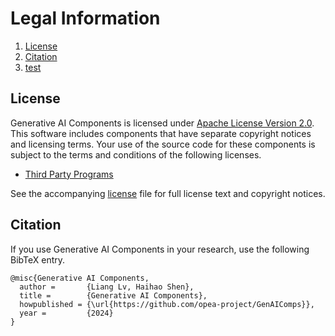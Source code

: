 # Legal Information

1. [License](#license)
2. [Citation](#citation)
3. [test](/test)

## License

Generative AI Components is licensed under [Apache License Version 2.0](http://www.apache.org/licenses/LICENSE-2.0).
This software includes components that have separate copyright notices and licensing terms.
Your use of the source code for these components is subject to the terms and conditions of the following licenses.

- [Third Party Programs](/third-party-programs.txt)

See the accompanying [license](/LICENSE) file for full license text and copyright notices.

## Citation

If you use Generative AI Components in your research, use the following BibTeX entry.

```
@misc{Generative AI Components,
  author =       {Liang Lv, Haihao Shen},
  title =        {Generative AI Components},
  howpublished = {\url{https://github.com/opea-project/GenAIComps}},
  year =         {2024}
}
```
